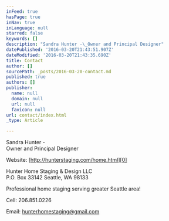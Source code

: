 ```yaml
---
inFeed: true
hasPage: true
inNav: true
inLanguage: null
starred: false
keywords: []
description: "Sandra Hunter -\_Owner and Principal Designer"
datePublished: '2016-03-20T21:43:51.907Z'
dateModified: '2016-03-20T21:43:35.690Z'
title: Contact
author: []
sourcePath: _posts/2016-03-20-contact.md
published: true
authors: []
publisher:
  name: null
  domain: null
  url: null
  favicon: null
url: contact/index.html
_type: Article

---
```

Sandra Hunter -   
Owner and Principal Designer

Website: [http://hunterstaging.com/home.html][0]

Hunter Home Staging & Design LLC  
P.O. Box 33142 Seattle, WA 98133

Professional home staging serving greater Seattle area!

Cell: 206.851.0226

Email: hunterhomestaging@gmail.com

[0]: http://hunterstaging.com/home.html